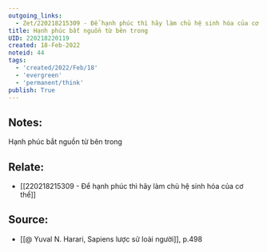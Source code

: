```yaml
---
outgoing_links:
  - Zet/220218215309 - Để hạnh phúc thì hãy làm chủ hệ sinh hóa của cơ thể
title: Hạnh phúc bắt nguồn từ bên trong
UID: 220218220119
created: 18-Feb-2022
noteid: 44
tags:
  - 'created/2022/Feb/18'
  - 'evergreen'
  - 'permanent/think'
publish: True
---
```

## Notes:
Hạnh phúc bắt nguồn từ bên trong

## Relate:
- [[220218215309 - Để hạnh phúc thì hãy làm chủ hệ sinh hóa của cơ thể]]

## Source:
- [[@ Yuval N. Harari, Sapiens lược sử loài người]], p.498


